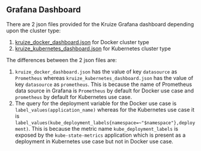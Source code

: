 
## Grafana Dashboard

There are 2 json files provided for the Kruize Grafana dashboard depending upon the cluster type: 

1. [kruize_docker_dashboard.json](/manifests/docker/grafana/dashboards/kruize_docker_dashboard.json) for Docker cluster type 
2. [kruize_kubernetes_dashboard.json](/grafana/kruize_kubernetes_dashboard.json) for Kubernetes cluster type 

The differences between the 2 json files are: 

1. `kruize_docker_dashboard.json` has the value of key `datasource` as `Prometheus` whereas 
`kruize_kubernetes_dashboard.json` has the value of key `datasource` as `prometheus`. This is because the name of 
Prometheus data source in Grafana is `Prometheus` by default for Docker use case and `prometheus` by default for 
Kubernetes use case. 
2. The query for the deployment variable for the Docker use case is `label_values(application_name)` whereas for the 
Kubernetes use case it is `label_values(kube_deployment_labels{namespace=~"$namespace"},deployment)`. This is because 
the metric name `kube_deployment_labels` is exposed by the `kube-state-metrics` application which is present as a 
deployment in Kubernetes use case but not in Docker use case. 
